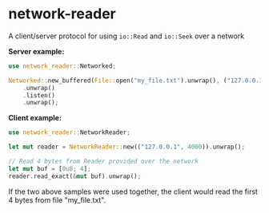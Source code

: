 # network-reader

A client/server protocol for using `io::Read` and `io::Seek` over a network

**Server example:**
```rust
use network_reader::Networked;

Networked::new_buffered(File::open("my_file.txt").unwrap(), ("127.0.0.1", 4000))
    .unwrap()
    .listen()
    .unwrap();
```

**Client example:**
```rust
use network_reader::NetworkReader;

let mut reader = NetworkReader::new(("127.0.0.1", 4000)).unwrap();

// Read 4 bytes from Reader provided over the network
let mut buf = [0u8; 4];
reader.read_exact(&mut buf).unwrap();
```

If the two above samples were used together, the client would read the first 4 bytes from file "my_file.txt".
